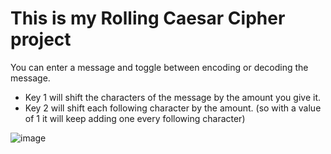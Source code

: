 # This is my Rolling Caesar Cipher project
You can enter a message and toggle between encoding or decoding the message.
- Key 1 will shift the characters of the message by the amount you give it.
- Key 2 will shift each following character by the amount. (so with a value of 1 it will keep adding one every following character)

![image](https://github.com/ellioht/ceaser-cipher/assets/130664947/ce0182d8-1b5b-4df8-9b4a-a268ae9f5166)

